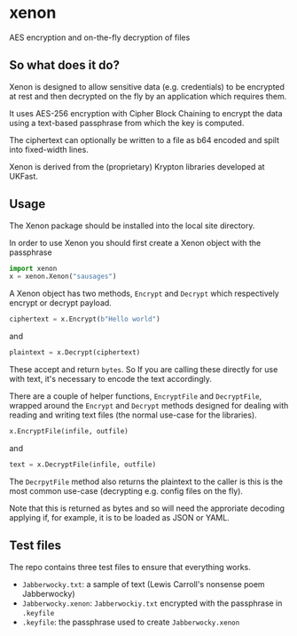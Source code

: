# xenon
AES encryption and on-the-fly decryption of files

## So what does it do?

Xenon is designed to allow sensitive data (e.g. credentials)
to be encrypted at rest and then decrypted on the fly by an
application which requires them. 

It uses AES-256 encryption with Cipher Block Chaining to
encrypt the data using a text-based passphrase from which
the key is computed. 

The ciphertext can optionally be written to a file as b64
encoded and spilt into fixed-width lines. 

Xenon is derived from the (proprietary) Krypton libraries developed 
at UKFast. 

## Usage

The Xenon package should be installed into the local site
directory.

In order to use Xenon you should first create a Xenon object
with the passphrase

```python
import xenon
x = xenon.Xenon("sausages")
``` 

A Xenon object has two methods, `Encrypt` and `Decrypt`
which respectively encrypt or decrypt payload.

```python
ciphertext = x.Encrypt(b"Hello world")
```
and

```python
plaintext = x.Decrypt(ciphertext)
```

These accept and return `bytes`. So If you are calling these directly 
for use with text, it's necessary to encode the text accordingly. 

There are a couple of helper functions, `EncryptFile` and
`DecryptFile`, wrapped around the `Encrypt` and `Decrypt` 
methods designed for dealing with reading and writing text 
files (the normal use-case for the libraries). 

```python
x.EncryptFile(infile, outfile)
```

and

```python
text = x.DecryptFile(infile, outfile)
```

The `DecrpytFile` method also returns the plaintext to the caller is this
is the most common use-case (decrypting e.g. config files on the fly).

Note that this is returned as bytes and so will need the approriate decoding
applying if, for example, it is to be loaded as JSON or YAML.

## Test files

The repo contains three test files to ensure that everything works. 
* `Jabberwocky.txt`: a sample of text (Lewis Carroll's nonsense poem Jabberwocky)
* `Jabberwocky.xenon`: `Jabberwockiy.txt` encrypted with the passphrase in `.keyfile`
* `.keyfile`: the passphrase used to create `Jabberwocky.xenon`
